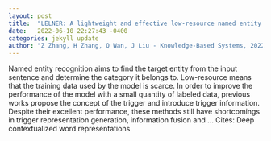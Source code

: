 ```yaml
---
layout: post
title:  "LELNER: A lightweight and effective low-resource named entity recognition model"
date:   2022-06-10 22:27:43 -0400
categories: jekyll update
author: "Z Zhang, H Zhang, Q Wan, J Liu - Knowledge-Based Systems, 2022"
---
```

Named entity recognition aims to find the target entity from the input sentence and determine the category it belongs to. Low-resource means that the training data used by the model is scarce. In order to improve the performance of the model with a small quantity of labeled data, previous works propose the concept of the trigger and introduce trigger information. Despite their excellent performance, these methods still have shortcomings in trigger representation generation, information fusion and …
Cites: ‪Deep contextualized word representations‬  